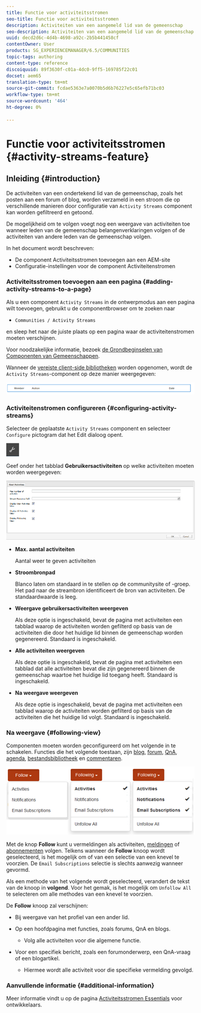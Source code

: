 ```yaml
---
title: Functie voor activiteitsstromen
seo-title: Functie voor activiteitsstromen
description: Activiteiten van een aangemeld lid van de gemeenschap
seo-description: Activiteiten van een aangemeld lid van de gemeenschap
uuid: decd2d6c-4d4b-4698-a92c-2b5b441458cf
contentOwner: User
products: SG_EXPERIENCEMANAGER/6.5/COMMUNITIES
topic-tags: authoring
content-type: reference
discoiquuid: 89f3630f-c01a-4dc0-9ff5-169785f22c01
docset: aem65
translation-type: tm+mt
source-git-commit: fcdae5363e7a0070b5d6b76227e5c65efb71bc03
workflow-type: tm+mt
source-wordcount: '464'
ht-degree: 0%

---
```



# Functie voor activiteitsstromen {#activity-streams-feature}

## Inleiding {#introduction}

De activiteiten van een ondertekend lid van de gemeenschap, zoals het posten aan een forum of blog, worden verzameld in een stroom die op verschillende manieren door configuratie van `Activity Streams` component kan worden gefiltreerd en getoond.

De mogelijkheid om te volgen voegt nog een weergave van activiteiten toe wanneer leden van de gemeenschap belangenverklaringen volgen of de activiteiten van andere leden van de gemeenschap volgen.

In het document wordt beschreven:

* De component Activiteitsstromen toevoegen aan een AEM-site
* Configuratie-instellingen voor de component Activiteitenstromen

### Activiteitsstromen toevoegen aan een pagina {#adding-activity-streams-to-a-page}

Als u een component `Activity Streams` in de ontwerpmodus aan een pagina wilt toevoegen, gebruikt u de componentbrowser om te zoeken naar

* `Communities / Activity Streams`

en sleep het naar de juiste plaats op een pagina waar de activiteitenstromen moeten verschijnen.

Voor noodzakelijke informatie, bezoek [de Grondbeginselen van Componenten van Gemeenschappen](/help/communities/basics.md).

Wanneer de [vereiste client-side bibliotheken](/help/communities/essentials-activities.md#essentials-for-client-side) worden opgenomen, wordt de `Activity Streams`-component op deze manier weergegeven:

![activity-streams](assets/activity-component.png)

### Activiteitenstromen configureren {#configuring-activity-streams}

Selecteer de geplaatste `Activity Streams` component en selecteer `Configure` pictogram dat het Edit dialoog opent.

![vormen](assets/configure-new.png)

Geef onder het tabblad **Gebruikersactiviteiten** op welke activiteiten moeten worden weergegeven:

![gebruikersactiviteiten](assets/user-activities.png)

* **Max. aantal activiteiten**

   Aantal weer te geven activiteiten

* **Stroombronpad**

   Blanco laten om standaard in te stellen op de communitysite of -groep. Het pad naar de streambron identificeert de bron van activiteiten. De standaardwaarde is leeg.

* **Weergave gebruikersactiviteiten weergeven**

   Als deze optie is ingeschakeld, bevat de pagina met activiteiten een tabblad waarop de activiteiten worden gefilterd op basis van de activiteiten die door het huidige lid binnen de gemeenschap worden gegenereerd. Standaard is ingeschakeld.

* **Alle activiteiten weergeven**

   Als deze optie is ingeschakeld, bevat de pagina met activiteiten een tabblad dat alle activiteiten bevat die zijn gegenereerd binnen de gemeenschap waartoe het huidige lid toegang heeft. Standaard is ingeschakeld.

* **Na weergave weergeven**

   Als deze optie is ingeschakeld, bevat de pagina met activiteiten een tabblad waarop de activiteiten worden gefilterd op basis van de activiteiten die het huidige lid volgt. Standaard is ingeschakeld.

### Na weergave {#following-view}

Componenten moeten worden geconfigureerd om het volgende in te schakelen. Functies die het volgende toestaan, zijn [blog](/help/communities/blog-feature.md), [forum](/help/communities/forum.md), [QnA](/help/communities/working-with-qna.md), [agenda](/help/communities/calendar.md), [bestandsbibliotheek](/help/communities/file-library.md) en [commentaren](/help/communities/comments.md).

![volgende weergave](assets/following-activities.png)

Met de knop **Follow** kunt u vermeldingen als activiteiten, [meldingen](/help/communities/notifications.md) of [abonnementen](/help/communities/subscriptions.md) volgen. Telkens wanneer de **Follow** knoop wordt geselecteerd, is het mogelijk om of van een selectie van een knevel te voorzien. De `Email Subscriptions` selectie is slechts aanwezig wanneer gevormd.

Als een methode van het volgende wordt geselecteerd, verandert de tekst van de knoop in **volgend**. Voor het gemak, is het mogelijk om `Unfollow All` te selecteren om alle methodes van een knevel te voorzien.

De **Follow** knoop zal verschijnen:

* Bij weergave van het profiel van een ander lid.
* Op een hoofdpagina met functies, zoals forums, QnA en blogs.

   * Volg alle activiteiten voor die algemene functie.

* Voor een specifiek bericht, zoals een forumonderwerp, een QnA-vraag of een blogartikel.

   * Hiermee wordt alle activiteit voor die specifieke vermelding gevolgd.

### Aanvullende informatie {#additional-information}

Meer informatie vindt u op de pagina [Activiteitsstromen Essentials](/help/communities/essentials-activities.md) voor ontwikkelaars.
